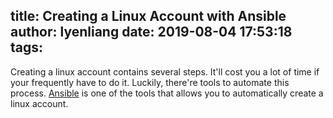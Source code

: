title: Creating a Linux Account with Ansible
author: lyenliang
date: 2019-08-04 17:53:18
tags:
---
Creating a linux account contains several steps. It'll cost you a lot of time if your frequently have to do it. Luckily, there're tools to automate this process. [Ansible](https://www.ansible.com/) is one of the tools that allows you to automatically create a linux account.


